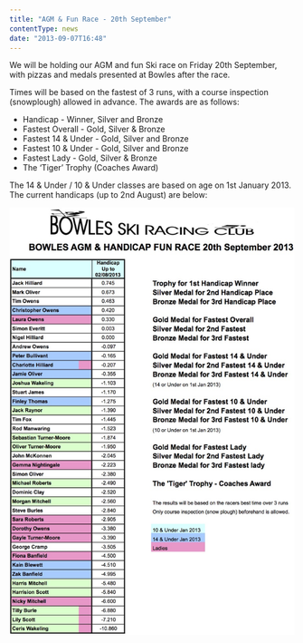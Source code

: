 ```yaml
---
title: "AGM & Fun Race - 20th September"
contentType: news
date: "2013-09-07T16:48"
---
```


We will be holding our AGM and fun Ski race on Friday 20th September, with pizzas and medals presented at Bowles after the race.

Times will be based on the fastest of 3 runs, with a course inspection (snowplough) allowed in advance. The awards are as follows:

* Handicap - Winner, Silver and Bronze
* Fastest Overall - Gold, Silver & Bronze
* Fastest 14 & Under - Gold, Silver and Bronze
* Fastest 10 & Under - Gold, Silver and Bronze
* Fastest Lady - Gold, Silver & Bronze
* The ‘Tiger’ Trophy (Coaches Award)

The 14 & Under / 10 & Under classes are based on age on 1st January 2013. The current handicaps (up to 2nd August) are below:

![Handicap](Bowles_Race_20th_Sept_2013.jpg)

